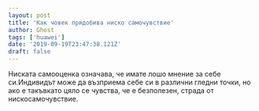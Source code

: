 ```yaml
---
layout: post
title: 'Как човек придобива ниско самочувствие'
author: Ghost
tags: ['huawei']
date: '2019-09-19T23:47:38.121Z'
draft: false
---
```


Ниската самооценка означава, че имате лошо мнение за себе си.Индивидът може да възприема себе си в различни гледни точки, но ако е такъвкато цяло се чувства, че е безполезен, страда от нискосамочувствие.
